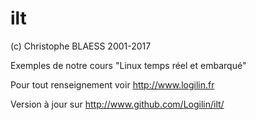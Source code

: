 ilt
===
(c) Christophe BLAESS 2001-2017

Exemples de notre cours "Linux temps réel et embarqué"

Pour tout renseignement voir http://www.logilin.fr

Version à jour sur http://www.github.com/Logilin/ilt/


